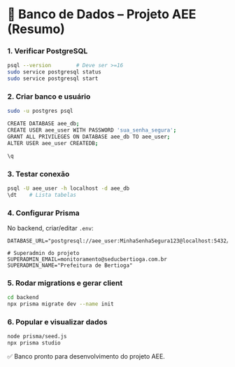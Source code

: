 # 📌 Banco de Dados – Projeto AEE (Resumo)

### 1. Verificar PostgreSQL

```bash
psql --version        # Deve ser >=16
sudo service postgresql status
sudo service postgresql start
```

### 2. Criar banco e usuário

```bash
sudo -u postgres psql

CREATE DATABASE aee_db;
CREATE USER aee_user WITH PASSWORD 'sua_senha_segura';
GRANT ALL PRIVILEGES ON DATABASE aee_db TO aee_user;
ALTER USER aee_user CREATEDB;

\q
```

### 3. Testar conexão

```bash
psql -U aee_user -h localhost -d aee_db
\dt    # Lista tabelas
```

### 4. Configurar Prisma

No backend, criar/editar `.env`:

```env
DATABASE_URL="postgresql://aee_user:MinhaSenhaSegura123@localhost:5432/aee_db"

# Superadmin do projeto
SUPERADMIN_EMAIL=monitoramento@seducbertioga.com.br
SUPERADMIN_NAME="Prefeitura de Bertioga"
```

### 5. Rodar migrations e gerar client

```bash
cd backend
npx prisma migrate dev --name init
```

### 6. Popular e visualizar dados

```bash
node prisma/seed.js
npx prisma studio
```

✅ Banco pronto para desenvolvimento do projeto AEE.

